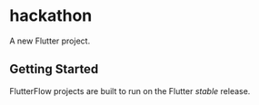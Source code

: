 # hackathon

A new Flutter project.

## Getting Started

FlutterFlow projects are built to run on the Flutter _stable_ release.
